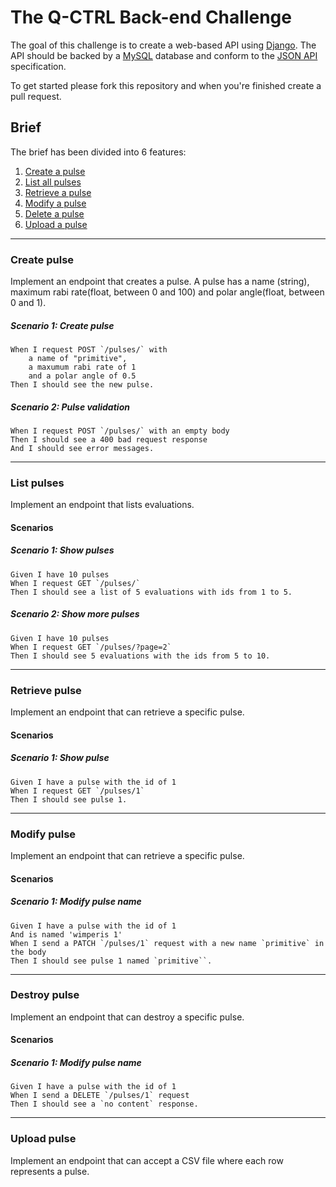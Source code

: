 # The Q-CTRL Back-end Challenge

The goal of this challenge is to create a web-based API using [Django](https://www.djangoproject.com/). The API should be backed by a [MySQL](https://www.mysql.com/) database and conform to the [JSON API](http://jsonapi.org/) specification.

To get started please fork this repository and when you're finished create a pull request.

## Brief

The brief has been divided into 6 features:

1.  [Create a pulse](#create-pulse)
1.  [List all pulses](#list-pulses)
1.  [Retrieve a pulse](#retrieve-pulse)
1.  [Modify a pulse](#modify-pulse)
1.  [Delete a pulse](#destroy-pulse)
1.  [Upload a pulse](#upload-pulse)

---

### Create pulse

Implement an endpoint that creates a pulse. A pulse has a name (string),
maximum rabi rate(float, between 0 and 100) and polar angle(float, between 0 and 1).

##### Scenario 1: Create pulse

    When I request POST `/pulses/` with
        a name of "primitive",
        a maxumum rabi rate of 1
        and a polar angle of 0.5
    Then I should see the new pulse.

##### Scenario 2: Pulse validation

    When I request POST `/pulses/` with an empty body
    Then I should see a 400 bad request response
    And I should see error messages.

---

### List pulses

Implement an endpoint that lists evaluations.

#### Scenarios

##### Scenario 1: Show pulses

    Given I have 10 pulses
    When I request GET `/pulses/`
    Then I should see a list of 5 evaluations with ids from 1 to 5.

##### Scenario 2: Show more pulses

    Given I have 10 pulses
    When I request GET `/pulses/?page=2`
    Then I should see 5 evaluations with the ids from 5 to 10.

---

### Retrieve pulse

Implement an endpoint that can retrieve a specific pulse.

#### Scenarios

##### Scenario 1: Show pulse

    Given I have a pulse with the id of 1
    When I request GET `/pulses/1`
    Then I should see pulse 1.

---

### Modify pulse

Implement an endpoint that can retrieve a specific pulse.

#### Scenarios

##### Scenario 1: Modify pulse name

    Given I have a pulse with the id of 1
    And is named 'wimperis 1'
    When I send a PATCH `/pulses/1` request with a new name `primitive` in the body
    Then I should see pulse 1 named `primitive``.

---

### Destroy pulse

Implement an endpoint that can destroy a specific pulse.

#### Scenarios

##### Scenario 1: Modify pulse name

    Given I have a pulse with the id of 1
    When I send a DELETE `/pulses/1` request
    Then I should see a `no content` response.

---

### Upload pulse

Implement an endpoint that can accept a CSV file where each row represents a pulse.

